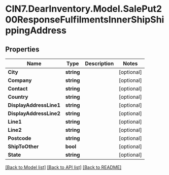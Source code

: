 # CIN7.DearInventory.Model.SalePut200ResponseFulfilmentsInnerShipShippingAddress

## Properties

| Name                    | Type       | Description | Notes      |
| ----------------------- | ---------- | ----------- | ---------- |
| **City**                | **string** |             | [optional] |
| **Company**             | **string** |             | [optional] |
| **Contact**             | **string** |             | [optional] |
| **Country**             | **string** |             | [optional] |
| **DisplayAddressLine1** | **string** |             | [optional] |
| **DisplayAddressLine2** | **string** |             | [optional] |
| **Line1**               | **string** |             | [optional] |
| **Line2**               | **string** |             | [optional] |
| **Postcode**            | **string** |             | [optional] |
| **ShipToOther**         | **bool**   |             | [optional] |
| **State**               | **string** |             | [optional] |

[[Back to Model list]](../README.md#documentation-for-models) [[Back to API list]](../README.md#documentation-for-api-endpoints) [[Back to README]](../README.md)
